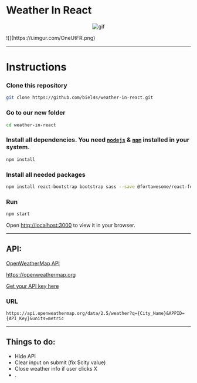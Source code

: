 # Weather In React

<p align="center">
  <img src="https://i.imgur.com/e7uOqZx.gif" alt="gif" />
</p>
![](https://i.imgur.com/OneUtFR.png)

---
# Instructions

### Clone this repository

```bash 
git clone https://github.com/biel4s/weather-in-react.git
```

### Go to our new folder

```bash 
cd weather-in-react
```

### Install all dependencies. You need [`nodejs`](https://nodejs.org/en/) & [`npm`](https://www.npmjs.com/) installed in your system.

```bash
npm install
```

### Install all needed packages 
  
```bash 
npm install react-bootstrap bootstrap sass --save @fortawesome/react-fontawesome --save @fortawesome/fontawesome-free-solid
```

### Run
```bash
npm start
```
Open [http://localhost:3000](http://localhost:3000) to view it in your browser.

---

## API:
  [OpenWeatherMap API](https://openweathermap.org)
  
  https://openweathermap.org
  
  [Get your API key here](https://home.openweathermap.org/api_keys)
  
### URL 
```
https://api.openweathermap.org/data/2.5/weather?q={City_Name}&APPID={API_Key}&units=metric
```

---

## Things to do:

- Hide API
- Clear input on submit (fix $city value)
- Close weather info if user clicks X
- .
